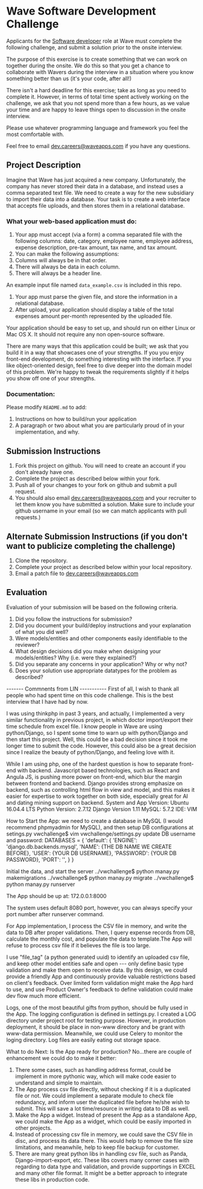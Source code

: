# Wave Software Development Challenge
Applicants for the [Software developer](https://wave.bamboohr.co.uk/jobs/view.php?id=1) role at Wave must complete the following challenge, and submit a solution prior to the onsite interview. 

The purpose of this exercise is to create something that we can work on together during the onsite. We do this so that you get a chance to collaborate with Wavers during the interview in a situation where you know something better than us (it's your code, after all!) 

There isn't a hard deadline for this exercise; take as long as you need to complete it. However, in terms of total time spent actively working on the challenge, we ask that you not spend more than a few hours, as we value your time and are happy to leave things open to discussion in the onsite interview.

Please use whatever programming language and framework you feel the most comfortable with.

Feel free to email [dev.careers@waveapps.com](dev.careers@waveapps.com) if you have any questions.

## Project Description
Imagine that Wave has just acquired a new company. Unfortunately, the company has never stored their data in a database, and instead uses a comma separated text file. We need to create a way for the new subsidiary to import their data into a database. Your task is to create a web interface that accepts file uploads, and then stores them in a relational database.

### What your web-based application must do:

1. Your app must accept (via a form) a comma separated file with the following columns: date, category, employee name, employee address, expense description, pre-tax amount, tax name, and tax amount.
1. You can make the following assumptions:
 1. Columns will always be in that order.
 2. There will always be data in each column.
 3. There will always be a header line.

 An example input file named `data_example.csv` is included in this repo.

1. Your app must parse the given file, and store the information in a relational database.
1. After upload, your application should display a table of the total expenses amount per-month represented by the uploaded file.

Your application should be easy to set up, and should run on either Linux or Mac OS X. It should not require any non open-source software.

There are many ways that this application could be built; we ask that you build it in a way that showcases one of your strengths. If you you enjoy front-end development, do something interesting with the interface. If you like object-oriented design, feel free to dive deeper into the domain model of this problem. We're happy to tweak the requirements slightly if it helps you show off one of your strengths.

### Documentation:

Please modify `README.md` to add:

1. Instructions on how to build/run your application
1. A paragraph or two about what you are particularly proud of in your implementation, and why.

## Submission Instructions

1. Fork this project on github. You will need to create an account if you don't already have one.
1. Complete the project as described below within your fork.
1. Push all of your changes to your fork on github and submit a pull request. 
1. You should also email [dev.careers@waveapps.com](dev.careers@waveapps.com) and your recruiter to let them know you have submitted a solution. Make sure to include your github username in your email (so we can match applicants with pull requests.)

## Alternate Submission Instructions (if you don't want to publicize completing the challenge)
1. Clone the repository.
1. Complete your project as described below within your local repository.
1. Email a patch file to [dev.careers@waveapps.com](dev.careers@waveapps.com)

## Evaluation
Evaluation of your submission will be based on the following criteria. 

1. Did you follow the instructions for submission? 
1. Did you document your build/deploy instructions and your explanation of what you did well?
1. Were models/entities and other components easily identifiable to the reviewer? 
1. What design decisions did you make when designing your models/entities? Why (i.e. were they explained?)
1. Did you separate any concerns in your application? Why or why not?
1. Does your solution use appropriate datatypes for the problem as described? 


------- Commnents from LIN -----------
First of all, I wish to thank all people who had spent time on this code challenge. This is the best interview that I have had by now.

I was using thinkphp in past 3 years, and actually, I implemented a very similar functionality in previous project, in which doctor import/export their time schedule from excel file. I know people in Wave are using python/Django, so I spent some time to warn up with python/Django and then start this project. Well, this could be a bad decision since it took me longer time to submit the code. However, this could also be a great decision since I realize the beauty of python/Django, and feeling love with it. 

While I am using php, one of the hardest question is how to separate front-end with backend. Javascript based technologies, such as React and Angula JS, is pushing more power on front-end, which blur the margin between frontend and backend. Django provides strong emphasize on backend, such as controlling html flow in view and model, and this makes it easier for expertise to work together on both side, especially great for AI and dating mining support on backend. 
System and App Version:
	Ubuntu 16.04.4 LTS
 	Python Version: 2.7.12
 	Django Version 1.11
 	MySQL: 5.7.2
 	IDE: VIM 

How to Start the App:
we need to create a database in MySQL (I would recommend phpmyadmin for MySQL), and then setup DB configurations at setings.py
vwchallenge$ vim vwchallenge/settings.py
	update DB username and password:
    DATABASES = {
        'default': {
            'ENGINE': 'django.db.backends.mysql',
            'NAME': {THE DB NAME WE CREATE BEFORE},
            'USER': {YOUR DB USERNAME},
            'PASSWORD': {YOUR DB PASSWORD},
            'PORT': '',
        }
    }

Initial the data, and start the server
    ../vwchallenge$ python manay.py makemigrations
    ../vwchallenge$ python manay.py migrate
    ../vwchallenge$ python manay.py runserver 

The App should be up at: 172.0.0.1:8000

The system uses default 8080 port, however, you can always specify your port number after runserver command.

For App implementation, I process the CSV file in memory, and write the data to DB after proper validations. Then, I query expense records from DB, calculate the monthly cost, and populate the data to template.The App will refuse to process csv file if it believes the file is too large. 

I use "file_tag" (a python generated uuid) to identify an uploaded csv file, and keep other model entities safe and open --- only define basic type validation and make them open to receive data. By this design, we could provide a friendly App and continuously provide valuable restrictions based on client's feedback. Over limited form validation might make the App hard to use, and use Product Owner's feedback to define validation could make dev flow much more efficient.

Logs, one of the most beautiful gifts from python, should be fully used in the App. The logging configuration is defined in settings.py. I created a LOG directory under project root for testing purpose. However, in production deployment, it should be place in non-www directory and be grant with www-data permission. Meanwhile, we could use Celery to monitor the loging directory. Log files are easily eating out storage space.

What to do Next: 
Is the App ready for production? No…there are couple of enhancement we could do to make it better:
1.	There some cases, such as handling address format, could be implement in more pythonic way, which will make code easier to understand and simple to maintain.
2.	The App process csv file directly, without checking if it is a duplicated file or not. We could implement a separate module to check file redundancy, and inform user the duplicated file before he/she wish to submit. This will save a lot time/resource in writing data to DB as well. 
3.	Make the App a widget. Instead of present the App as a standalone App, we could make the App as a widget, which could be easily imported in other projects.
4.	Instead of processing csv file in memory, we could save the CSV file in disc, and process its data there. This would help to remove the file size limitations, and meanwhile, help to keep file backup for customer.
5.	There are many great python libs in handling csv file, such as Panda, Django-import-export, etc. These libs covers many corner cases with regarding to data type and validation, and provide supportings in EXCEL and many other file format. It might be a better approach to integrate these libs in production code.   




 





